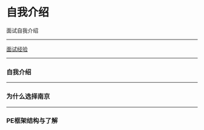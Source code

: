 # 自我介绍

面试自我介绍

----

[面试经验](https://www.zhihu.com/question/19603341)

---

### 自我介绍



---

### 为什么选择南京



----

### PE框架结构与了解

